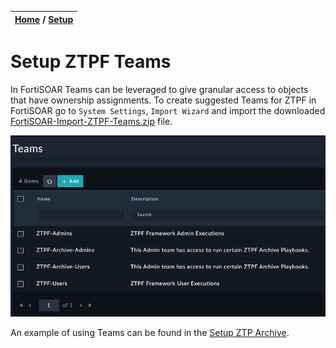 | [Home](../../../README.md) / [Setup](../README.md) |
|----------------------------------------------------|

# Setup ZTPF Teams

In FortiSOAR Teams can be leveraged to give granular access to objects that have ownership assignments. To create suggested Teams for ZTPF in FortiSOAR go to `System Settings`, `Import Wizard` and import the downloaded [FortiSOAR-Import-ZTPF-Teams.zip](./FortiSOAR-Import-ZTPF-Teams.zip) file. 

![](./ZTPF-TEAMS.png)

An example of using Teams can be found in the [Setup ZTP Archive](../ztp-archive/README.md).